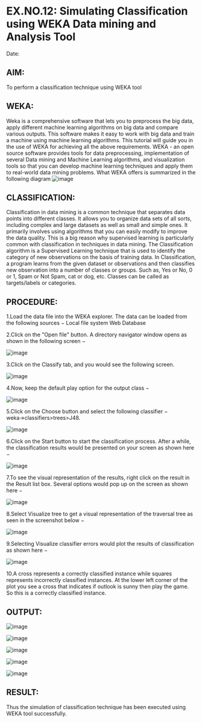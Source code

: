 # EX.NO.12: Simulating Classification using WEKA Data mining and Analysis Tool

Date:
## AIM:
To perform a classification technique using WEKA tool

## WEKA:
Weka is a comprehensive software that lets you to preprocess the big data, apply different machine learning algorithms on big data and compare various outputs. This software makes it easy to work with big data and train a machine using machine learning algorithms. This tutorial will guide you in the use of WEKA for achieving all the above requirements. WEKA - an open source software provides tools for data preprocessing, implementation of several Data mining and Machine Learning algorithms, and visualization tools so that you can develop machine learning techniques and apply them to real-world data mining problems. What WEKA offers is summarized in the following diagram
![image](https://github.com/soundariyan18/DBMS/assets/119393307/26d7f079-62c7-4581-b98f-99a4496058a2)

## CLASSIFICATION:
Classification in data mining is a common technique that separates data points into different classes. It allows you to organize data sets of all sorts, including complex and large datasets as well as small and simple ones. It primarily involves using algorithms that you can easily modify to improve the data quality. This is a big reason why supervised learning is particularly common with classification in techniques in data mining. The Classification algorithm is a Supervised Learning technique that is used to identify the category of new observations on the basis of training data. In Classification, a program learns from the given dataset or observations and then classifies new observation into a number of classes or groups. Such as, Yes or No, 0 or 1, Spam or Not Spam, cat or dog, etc. Classes can be called as targets/labels or categories.

## PROCEDURE:
1.Load the data file into the WEKA explorer. The data can be loaded from the following sources − Local file system Web Database

2.Click on the "Open file" button. A directory navigator window opens as shown in the following screen −

![image](https://github.com/soundariyan18/DBMS/assets/119393307/1af5aef9-0c92-4255-9a20-c01145a83733)

3.Click on the Classify tab, and you would see the following screen.

![image](https://github.com/soundariyan18/DBMS/assets/119393307/f90c8788-950e-4f0e-b824-43fedee5e285)

4.Now, keep the default play option for the output class −

![image](https://github.com/soundariyan18/DBMS/assets/119393307/383f8827-6e18-4318-a852-ab9168a00903)

5.Click on the Choose button and select the following classifier − weka→classifiers>trees>J48.

![image](https://github.com/soundariyan18/DBMS/assets/119393307/51c27692-0d50-4fb7-b318-c1cd875eb3ac)

6.Click on the Start button to start the classification process. After a while, the classification results would be presented on your screen as shown here −

![image](https://github.com/soundariyan18/DBMS/assets/119393307/3c80c14e-d938-455e-9a6b-4635a5a632c9)

7.To see the visual representation of the results, right click on the result in the Result list box. Several options would pop up on the screen as shown here −

![image](https://github.com/soundariyan18/DBMS/assets/119393307/c644d700-6f1e-4d40-9f83-4004d1854b86)

8.Select Visualize tree to get a visual representation of the traversal tree as seen in the screenshot below −

![image](https://github.com/soundariyan18/DBMS/assets/119393307/c993bd64-ad64-406f-b71f-322a11b0f059)

9.Selecting Visualize classifier errors would plot the results of classification as shown here −

![image](https://github.com/soundariyan18/DBMS/assets/119393307/0c549f6f-3bbb-4ef6-8ec0-7cee5a2f23fa)

10.A cross represents a correctly classified instance while squares represents incorrectly classified instances. At the lower left corner of the plot you see a cross that indicates if outlook is sunny then play the game. So this is a correctly classified instance.

## OUTPUT:

![image](https://github.com/soundariyan18/DBMS/assets/119393307/319f32f2-269e-4552-b7fa-483337a1c596)

![image](https://github.com/soundariyan18/DBMS/assets/119393307/4f05c1eb-c713-4633-9e19-c12999e2c571)

![image](https://github.com/soundariyan18/DBMS/assets/119393307/339cce92-f158-466c-988c-c0fd4731b723)

![image](https://github.com/soundariyan18/DBMS/assets/119393307/ffd8009d-6277-4f11-beae-74507258abf6)

![image](https://github.com/soundariyan18/DBMS/assets/119393307/2f815cf2-1594-457c-9ccb-cc4183fb0446)

## RESULT:
Thus the simulation of classification technique has been executed using WEKA tool successfully.
